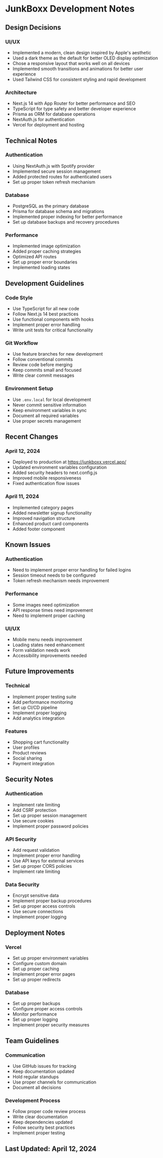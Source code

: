 # JunkBoxx Development Notes

## Design Decisions

### UI/UX
- Implemented a modern, clean design inspired by Apple's aesthetic
- Used a dark theme as the default for better OLED display optimization
- Chose a responsive layout that works well on all devices
- Implemented smooth transitions and animations for better user experience
- Used Tailwind CSS for consistent styling and rapid development

### Architecture
- Next.js 14 with App Router for better performance and SEO
- TypeScript for type safety and better developer experience
- Prisma as ORM for database operations
- NextAuth.js for authentication
- Vercel for deployment and hosting

## Technical Notes

### Authentication
- Using NextAuth.js with Spotify provider
- Implemented secure session management
- Added protected routes for authenticated users
- Set up proper token refresh mechanism

### Database
- PostgreSQL as the primary database
- Prisma for database schema and migrations
- Implemented proper indexing for better performance
- Set up database backups and recovery procedures

### Performance
- Implemented image optimization
- Added proper caching strategies
- Optimized API routes
- Set up proper error boundaries
- Implemented loading states

## Development Guidelines

### Code Style
- Use TypeScript for all new code
- Follow Next.js 14 best practices
- Use functional components with hooks
- Implement proper error handling
- Write unit tests for critical functionality

### Git Workflow
- Use feature branches for new development
- Follow conventional commits
- Review code before merging
- Keep commits small and focused
- Write clear commit messages

### Environment Setup
- Use `.env.local` for local development
- Never commit sensitive information
- Keep environment variables in sync
- Document all required variables
- Use proper secrets management

## Recent Changes

### April 12, 2024
- Deployed to production at https://junkboxx.vercel.app/
- Updated environment variables configuration
- Added security headers to next.config.js
- Improved mobile responsiveness
- Fixed authentication flow issues

### April 11, 2024
- Implemented category pages
- Added newsletter signup functionality
- Improved navigation structure
- Enhanced product card components
- Added footer component

## Known Issues

### Authentication
- Need to implement proper error handling for failed logins
- Session timeout needs to be configured
- Token refresh mechanism needs improvement

### Performance
- Some images need optimization
- API response times need improvement
- Need to implement proper caching

### UI/UX
- Mobile menu needs improvement
- Loading states need enhancement
- Form validation needs work
- Accessibility improvements needed

## Future Improvements

### Technical
- Implement proper testing suite
- Add performance monitoring
- Set up CI/CD pipeline
- Implement proper logging
- Add analytics integration

### Features
- Shopping cart functionality
- User profiles
- Product reviews
- Social sharing
- Payment integration

## Security Notes

### Authentication
- Implement rate limiting
- Add CSRF protection
- Set up proper session management
- Use secure cookies
- Implement proper password policies

### API Security
- Add request validation
- Implement proper error handling
- Use API keys for external services
- Set up proper CORS policies
- Implement rate limiting

### Data Security
- Encrypt sensitive data
- Implement proper backup procedures
- Set up proper access controls
- Use secure connections
- Implement proper logging

## Deployment Notes

### Vercel
- Set up proper environment variables
- Configure custom domain
- Set up proper caching
- Implement proper error pages
- Set up proper redirects

### Database
- Set up proper backups
- Configure proper access controls
- Monitor performance
- Set up proper logging
- Implement proper security measures

## Team Guidelines

### Communication
- Use GitHub issues for tracking
- Keep documentation updated
- Hold regular standups
- Use proper channels for communication
- Document all decisions

### Development Process
- Follow proper code review process
- Write clear documentation
- Keep dependencies updated
- Follow security best practices
- Implement proper testing

## Last Updated: April 12, 2024 